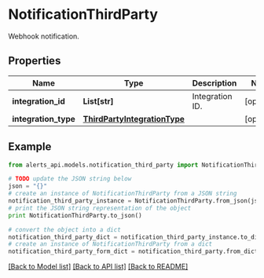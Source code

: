 # NotificationThirdParty

Webhook notification.

## Properties
Name | Type | Description | Notes
------------ | ------------- | ------------- | -------------
**integration_id** | **List[str]** | Integration ID. | [optional] 
**integration_type** | [**ThirdPartyIntegrationType**](ThirdPartyIntegrationType.md) |  | [optional] 

## Example

```python
from alerts_api.models.notification_third_party import NotificationThirdParty

# TODO update the JSON string below
json = "{}"
# create an instance of NotificationThirdParty from a JSON string
notification_third_party_instance = NotificationThirdParty.from_json(json)
# print the JSON string representation of the object
print NotificationThirdParty.to_json()

# convert the object into a dict
notification_third_party_dict = notification_third_party_instance.to_dict()
# create an instance of NotificationThirdParty from a dict
notification_third_party_form_dict = notification_third_party.from_dict(notification_third_party_dict)
```
[[Back to Model list]](../README.md#documentation-for-models) [[Back to API list]](../README.md#documentation-for-api-endpoints) [[Back to README]](../README.md)


